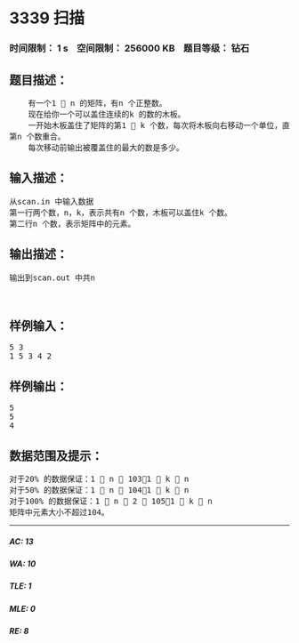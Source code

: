 # 3339 扫描   
### 时间限制： 1 s&nbsp;&nbsp;&nbsp;&nbsp;空间限制： 256000 KB&nbsp;&nbsp;&nbsp;&nbsp;题目等级： 钻石  
## 题目描述：  

<pre>
    有一个1  n 的矩阵，有n 个正整数。  
    现在给你一个可以盖住连续的k 的数的木板。  
    一开始木板盖住了矩阵的第1  k 个数，每次将木板向右移动一个单位，直到右端与  
第n 个数重合。  
    每次移动前输出被覆盖住的最大的数是多少。
</pre>
  
  
## 输入描述：  

<pre>
从scan.in 中输入数据  
第一行两个数，n，k，表示共有n 个数，木板可以盖住k 个数。  
第二行n 个数，表示矩阵中的元素。
</pre>
  
  
## 输出描述：  

<pre>
输出到scan.out 中共n 
              
            </pre>
  
  
## 样例输入：  

<pre>
5 3  
1 5 3 4 2
</pre>
  
  
## 样例输出：  

<pre>
5  
5  
4
</pre>
  
  
## 数据范围及提示：  

<pre>
对于20% 的数据保证：1  n  103，1  k  n  
对于50% 的数据保证：1  n  104，1  k  n  
对于100% 的数据保证：1  n  2  105，1  k  n  
矩阵中元素大小不超过104。
</pre>
  
  
***  

##### AC: 13  
##### WA: 10  
##### TLE: 1  
##### MLE: 0  
##### RE: 8  
